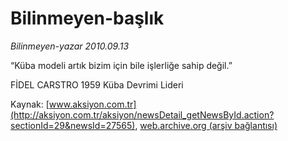 # Bilinmeyen-başlık

*Bilinmeyen-yazar 2010.09.13*

<font class="agenda2NewsSpot">
 <p class="MsoNormal">
  “Küba modeli artık bizim için bile işlerliğe sahip değil.”
  <p class="MsoNormal">
   <p class="MsoNormal">
    FİDEL CARSTRO 1959 Küba Devrimi Lideri
   </p>
  </p>
 </p>
</font>
<font class="newsDetail">
</font>

Kaynak: [www.aksiyon.com.tr](http://aksiyon.com.tr/aksiyon/newsDetail_getNewsById.action?sectionId=29&newsId=27565), [web.archive.org (arşiv bağlantısı)](http://web.archive.org/web/20101011134652/http://aksiyon.com.tr/aksiyon/newsDetail_getNewsById.action?sectionId=29&newsId=27565)
